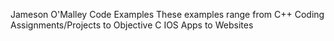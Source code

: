 Jameson O'Malley
Code Examples
These examples range from C++ Coding Assignments/Projects to Objective C IOS Apps to Websites